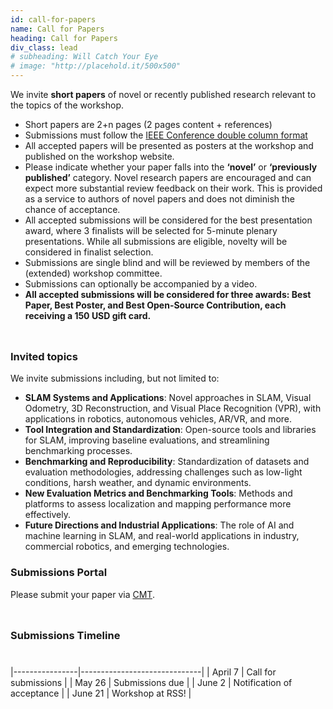 ```yaml
---
id: call-for-papers
name: Call for Papers
heading: Call for Papers
div_class: lead
# subheading: Will Catch Your Eye
# image: "http://placehold.it/500x500"
---
```


We invite <b>short papers</b> of novel or recently published research relevant to the topics of the workshop.
* Short papers are 2+n pages (2 pages content + references)
* Submissions must follow the [IEEE Conference double column format](https://www.ieee.org/conferences/publishing/templates.html)
* All accepted papers will be presented as posters at the workshop and published on the workshop website.
* Please indicate whether your paper falls into the <strong>‘novel’</strong> or <strong>‘previously published’</strong> category. Novel research papers are encouraged and can expect more substantial review feedback on their work. This is provided as a service to authors of novel papers and does not diminish the chance of acceptance.
* All accepted submissions will be considered for the best presentation award, where 3 finalists will be selected for 5-minute plenary presentations. While all submissions are eligible, novelty will be considered in finalist selection.
* Submissions are single blind and will be reviewed by members of the (extended) workshop committee.
* Submissions can optionally be accompanied by a video.
* <b>All accepted submissions will be considered for three awards: Best Paper, Best Poster, and Best Open-Source Contribution, each receiving a 150 USD gift card.</b>

<div style="height: 10px;"></div> 

### <strong>Invited topics</strong>
We invite submissions including, but not limited to:
* <b>SLAM Systems and Applications</b>: Novel approaches in SLAM, Visual Odometry, 3D Reconstruction, and Visual Place Recognition (VPR), with applications in robotics, autonomous vehicles, AR/VR, and more.
* <b>Tool Integration and Standardization</b>: Open-source tools and libraries for SLAM, improving baseline evaluations, and streamlining benchmarking processes.
* <b>Benchmarking and Reproducibility</b>: Standardization of datasets and evaluation methodologies, addressing challenges such as low-light conditions, harsh weather, and dynamic environments.
* <b>New Evaluation Metrics and Benchmarking Tools</b>: Methods and platforms to assess localization and mapping performance more effectively.
* <b>Future Directions and Industrial Applications</b>: The role of AI and machine learning in SLAM, and real-world applications in industry, commercial robotics, and emerging technologies.


<!-- ### <strong>Review Criteria</strong>

Novel submission will be evaluated on:
* Relevance to the topics of the workshop
* Recency and novelty
* Clarity of presentation
* Technical Quality
* Strength of results (i.e., the results show promise for early stage work, the (planned) experimental setup is adequate)

Papers that have previously been published will mainly be evaluated on the first two points (relevance and recency). If so, please mention in the submission where it has been published.

<div style="height: 10px;"></div> -->


<!-- ### <strong>Call for Demonstrations</strong>
We invite live demonstrations during the poster session. These can either accompany a submitted paper or be standalone. For standalone demonstrations, please submit an up to two pages description and/or video of the demo. Demos will be evaluated on recency and relevance to the workshop.

<div style="height: 10px;"></div> --> 

### <strong>Submissions Portal</strong>
<!-- A submission portal will open via CMT on April 7.-->
Please submit your paper via [CMT](https://cmt3.research.microsoft.com/UniVSLAM2025/Track/1/Submission/Create).

<div style="height: 10px;"></div>

### <strong>Submissions Timeline</strong>

<div style="height: 10px;"></div> 

|----------------|------------------------------|
| April 7        | Call for submissions         |
| May 26 | Submissions due |
| June 2   | Notification of acceptance   |
| June 21     | Workshop at RSS!            |

<!--| ~~September 1~~  <span style="color:red;">September 21</span> | Submissions due |-->

<!-- <strong>Submission Website:</strong> TBD -->
